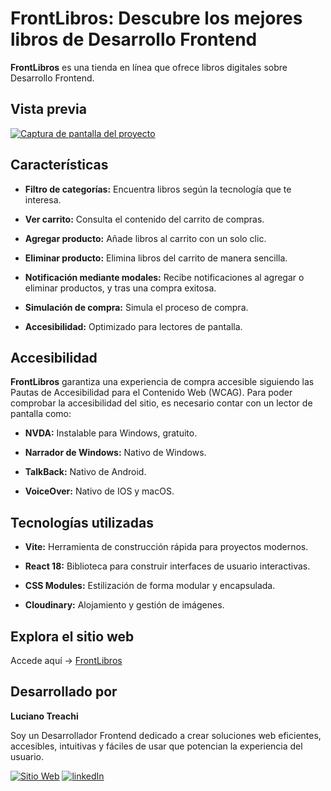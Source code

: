 # FrontLibros: Descubre los mejores libros de Desarrollo Frontend

**FrontLibros** es una tienda en línea que ofrece libros digitales sobre Desarrollo Frontend.

## Vista previa

[![Captura de pantalla del proyecto](https://i.postimg.cc/qqJPm96G/preview.png)](https://postimg.cc/xJZp8pRk)

## Características

- **Filtro de categorías:** Encuentra libros según la tecnología que te interesa.

- **Ver carrito:** Consulta el contenido del carrito de compras.

- **Agregar producto:** Añade libros al carrito con un solo clic.

- **Eliminar producto:** Elimina libros del carrito de manera sencilla.

- **Notificación mediante modales:** Recibe notificaciones al agregar o eliminar productos, y tras una compra exitosa.

- **Simulación de compra:** Simula el proceso de compra.

- **Accesibilidad:** Optimizado para lectores de pantalla.

## Accesibilidad

**FrontLibros** garantiza una experiencia de compra accesible siguiendo las Pautas de Accesibilidad para el Contenido Web (WCAG). Para poder comprobar la accesibilidad del sitio, es necesario contar con un lector de pantalla como:

- **NVDA:** Instalable para Windows, gratuito.

- **Narrador de Windows:** Nativo de Windows.

- **TalkBack:** Nativo de Android.

- **VoiceOver:** Nativo de IOS y macOS.

## Tecnologías utilizadas

- **Vite:** Herramienta de construcción rápida para proyectos modernos.

- **React 18:** Biblioteca para construir interfaces de usuario interactivas.

- **CSS Modules:** Estilización de forma modular y encapsulada.

- **Cloudinary:** Alojamiento y gestión de imágenes.

## Explora el sitio web

Accede aquí → [FrontLibros](https://frontlibros.vercel.app/)

## Desarrollado por

**Luciano Treachi**

Soy un Desarrollador Frontend dedicado a crear soluciones web eficientes, accesibles, intuitivas y fáciles de usar que potencian la experiencia del usuario.

[![Sitio Web](https://img.shields.io/badge/Sitio_Web-black?style=for-the-badge&logoColor=white)](https://lucianotreachi.website/)
[![linkedIn](https://img.shields.io/badge/LinkedIn-0077B5?style=for-the-badge&logoColor=white)](https://www.linkedin.com/in/luciano-treachi/)
